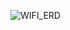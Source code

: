 ![WIFI_ERD](https://github.com/LeeJeonYoung/PublicWifi/assets/95620153/994e41a2-62bc-4abb-a49b-aa4e3ae43a4f)
